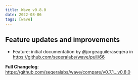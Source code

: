 ```yaml
---
title: Wave v0.8.0
date: 2022-08-06
tags: [wave]
---
```


## Feature updates and improvements

* Feature: initial documentation by @jorgeaguileraseqera in https://github.com/seqeralabs/wave/pull/66

**Full Changelog**: https://github.com/seqeralabs/wave/compare/v0.7.1...v0.8.0
